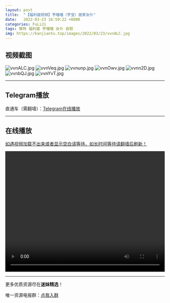 ```yaml
---
layout: post
title:  "【福利姬视频】芋喵喵（芋宝）居家女仆"
date:   2022-03-23 16:59:22 +0800
categories: FuLiJi
tags: 推特 福利姬 芋喵喵 女仆 自慰
img: https://kanjiantu.top/images/2022/03/23/vvnALC.jpg
---
```



## 视频截图

![vvnALC.jpg](https://kanjiantu.top/images/2022/03/23/vvnALC.jpg)
![vvnVeq.jpg](https://kanjiantu.top/images/2022/03/23/vvnVeq.jpg)
![vvnunp.jpg](https://kanjiantu.top/images/2022/03/23/vvnunp.jpg)
![vvnOwv.jpg](https://kanjiantu.top/images/2022/03/23/vvnOwv.jpg)
![vvnn2D.jpg](https://kanjiantu.top/images/2022/03/23/vvnn2D.jpg)
![vvnbQJ.jpg](https://kanjiantu.top/images/2022/03/23/vvnbQJ.jpg)
![vvnYvT.jpg](https://kanjiantu.top/images/2022/03/23/vvnYvT.jpg)

* * *
## Telegram播放

直通车（需翻墙）：[Telegram在线播放](https://t.me/mimeijingxuan/289)

* * *
## 在线播放
<u>如遇视频加载不出来或者显示空白请等待，如长时间等待请翻墙后刷新！</u>
<center><video src="https://cdn.publer.io/uploads/videos/6239f063db279708ef8f3764/622f7271f51f8fcadc1203afce33b658.mp4" width="100%" height="380px" controls="controls"></video></center>


* * *
更多优质资源尽在**迷妹精选**！

唯一资源电报群：[点我入群](https://t.me/mimeijingxuan)


